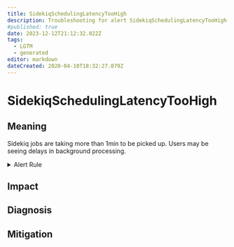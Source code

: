 ```yaml
---
title: SidekiqSchedulingLatencyTooHigh
description: Troubleshooting for alert SidekiqSchedulingLatencyTooHigh
#published: true
date: 2023-12-12T21:12:32.022Z
tags: 
  - LGTM
  - generated
editor: markdown
dateCreated: 2020-04-10T18:32:27.079Z
---
```


# SidekiqSchedulingLatencyTooHigh

## Meaning
[//]: # "Short paragraph that explains what the alert means"
Sidekiq jobs are taking more than 1min to be picked up. Users may be seeing delays in background processing.

<details>
  <summary>Alert Rule</summary>

{{% rule "sidekiq/strech-sidekiq-exporter.yml" "SidekiqSchedulingLatencyTooHigh" %}}

{{% comment %}}

```yaml
alert: SidekiqSchedulingLatencyTooHigh
expr: max(sidekiq_queue_latency) > 60
for: 0m
labels:
    severity: critical
annotations:
    summary: Sidekiq scheduling latency too high (instance {{ $labels.instance }})
    description: |-
        Sidekiq jobs are taking more than 1min to be picked up. Users may be seeing delays in background processing.
          VALUE = {{ $value }}
          LABELS = {{ $labels }}
    runbook: https://github.com/srerun/prometheus-alerts/blob/main/content/runbooks/strech-sidekiq-exporter/SidekiqSchedulingLatencyTooHigh.md

```

{{% /comment %}}

</details>


## Impact
[//]: # "What could / will happen if the alert is not addressed"



## Diagnosis
[//]: # "Steps to take to identify the cause of the problem"



## Mitigation
[//]: # "The steps necessary to resolve the alert"

